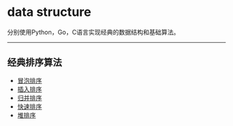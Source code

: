 data structure
=====

分别使用Python，Go，C语言实现经典的数据结构和基础算法。

------


## 经典排序算法
- [冒泡排序](./sorts/bubble_sort)
- [ 插入排序 ](./sorts/insertion_sort)
- [ 归并排序 ](./sorts/merge_sort)
- [ 快速排序 ](./sorts/quick_sort)
- [ 堆排序 ](./sorts/heap_sort)

